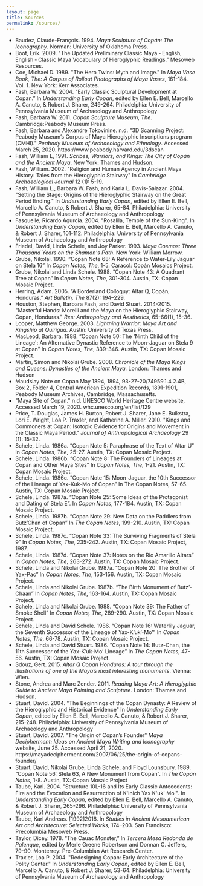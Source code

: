 ```yaml
---
layout: page
title: Sources
permalink: /sources/
---
```

<ul>
<li>Baudez, Claude-François. 1994. <cite>Maya Sculpture of Copán: The Iconography</cite>. Norman: University of Oklahoma Press.</li>
<li>Boot, Erik. 2009. "The Updated Preliminary Classic Maya ‐ English, English ‐ Classic Maya Vocabulary of Hieroglyphic Readings." Mesoweb Resources.</li>
<li>Coe, Michael D. 1989. "The Hero Twins: Myth and Image." In <cite>Maya Vase Book, The: A Corpus of Rollout Photographs of Maya Vases</cite>, 161-184. Vol. 1. New York: Kerr Associates.</li>
<li>Fash, Barbara W. 2004. “Early Classic Sculptural Development at Copan.” In <cite>Understanding Early Copan</cite>, edited by Ellen E. Bell, Marcello A. Canuto, & Robert J. Sharer, 249-264. Philadelphia: University of Pennsylvania Museum of Archaeology and Anthropology</li>
<li>Fash, Barbara W. 2011. <cite>Copan Sculpture Museum, The</cite>. Cambridge:Peabody Museum Press.</li>
<li>Fash, Barbara and Alexandre Tokovinine. n.d. "3D Scanning Project: Peabody Museum’s Corpus of Maya Hieroglyphic Inscriptions program (CMHI)." <cite>Peabody Museum of Archaeology and Ethnology</cite>. Accessed March 25, 2020. https://www.peabody.harvard.edu/3dscan</li>
<li>Fash, William L, 1991. <cite>Scribes, Warriors, and Kings: The City of Copán and the Ancient Maya</cite>. New York: Thames and Hudson.</li>
<li>Fash, William. 2002. "Religion and Human Agency in Ancient Maya History:
Tales from the Hieroglyphic Stairway" In <cite>Cambridge Archaeological Journal</cite> 12 (1): 5-19.</li>
<li>Fash, William L., Barbara W. Fash, and Karla L. Davis-Salazar. 2004.
    "Setting the Stage: Origins of the Hieroglyphic Stairway on the Great Period Ending." In <cite>Understanding Early Copan</cite>, edited by Ellen E. Bell, Marcello A. Canuto, & Robert J. Sharer, 65-84. Philadelphia: University of Pennsylvania Museum of Archaeology and Anthropology</li>
<li>Fasquelle, Ricardo Agurcia. 2004. "Rosalila, Temple of the Sun-King". In <cite>Understanding Early Copan</cite>, edited by Ellen E. Bell, Marcello A. Canuto, & Robert J. Sharer, 101-112. Philadelphia: University of Pennsylvania Museum of Archaeology and Anthropology</li>
<li>Friedel, David, Linda Schele, and Joy Parker. 1993. <cite>Maya Cosmos: Three Thousand Years on the Shaman's Path</cite>. New York: William Morrow.</li>
<li>Grube, Nikolai. 1990. “Copan Note 68: A Reference to Water-Lily Jaguar on Stela 16” In <cite>Copan Notes, The</cite>, 1-5. Caracol: Copán Mosaics Project.</li>
<li>Grube, Nikolai and Linda Schele. 1988. “Copan Note 43: A Quadrant Tree at Copan” In <cite>Copan Notes, The</cite>, 301-304. Austin, TX: Copan Mosaic Project.</li>
<li>Herring, Adam. 2005. “A Borderland Colloquy: Altar Q, Copán, Honduras.” <cite>Art Bulletin, The</cite> 87(2): 194–229.</li>
<li>Houston, Stephen, Barbara Fash, and David Stuart. 2014-2015. "Masterful Hands: Morelli and the Maya on the Hieroglyphic Stairway, Copan, Honduras." <cite>Res: Anthropology and Aesthetics</cite>, 65-66(1), 15-36.</li>
<li>Looper, Matthew George. 2003. <cite>Lightning Warrior: Maya Art and Kingship at Quirigua.</cite> Austin: University of Texas Press. </li>
<li>MacLeod, Barbara. 1988. “Copan Note 50: The 'Ninth Child of the Lineage': An Alternative Dynastic Reference to Moon-Jaguar on Stela 9 at Copan” In <cite>Copan Notes, The</cite>, 339-346. Austin, TX: Copan Mosaic Project.</li>
<li>Martin, Simon and Nikolai Grube. 2008. <cite>Chronicle of the Maya Kings and
    Queens: Dynasties of the Ancient Maya.</cite> London: Thames and Hudson</li>
<li>Maudslay Note on Copan May 1894, 1894, 93-27-20/74959.1.4 2.4B, Box 2, Folder 4,  Central American Expedition Records, 1891-1901, Peabody Museum Archives, Cambridge, Massachusetts.</li>
<li>"Maya Site of Copan." n.d. UNESCO World Heritage Centre website, Accessed March 19, 2020. whc.unesco.org/en/list/129</li>
<li>Price, T. Douglas, James H. Burton, Robert J. Sharer, Jane E. Buikstra, Lori E. Wright, Loa P. Traxler, and Katherine A. Miller. 2010. "Kings and Commoners at Copan: Isotopic Evidence for Origins and Movement in the Classic Maya Period." <cite>Journal of Anthropological Archaeology</cite> 29 (1): 15-32.</li>
<li>Schele, Linda. 1986a. “Copan Note 5: Paraphrase of the Text of Altar U” In <cite>Copan Notes, The</cite>, 25-27. Austin, TX: Copan Mosaic Project.</li>
<li>Schele, Linda. 1986b. “Copan Note 8: The Founders of Lineages at Copan and Other Maya Sites” In <cite>Copan Notes, The</cite>, 1-21. Austin, TX: Copan Mosaic Project.</li>
<li>Schele, Linda. 1986c. “Copan Note 15: Moon-Jaguar, the 10th Successor of the Lineage of Yax-Kuk-Mo of Copan” In The Copan Notes, 57-65. Austin, TX: Copan Mosaic Project.</li>
<li>Schele, Linda. 1987a. “Copan Note 25: Some Ideas of the Protagonist and Dating of Stela E”. In <cite>Copan Notes</cite>, 177-184. Austin, TX: Copan Mosaic Project.</li>
<li>Schele, Linda. 1987b. “Copan Note 29: New Data on the Paddlers from Butz’Chan of Copan” In <cite>The Copan Notes</cite>, 199-210. Austin, TX: Copan Mosaic Project.</li>
<li>Schele, Linda. 1987c. “Copan Note 33: The Surviving Fragments of Stela 9” In <cite>Copan Notes, The</cite>, 235-242. Austin, TX: Copan Mosaic Project, 1987.</li>
<li>Schele, Linda. 1987d. “Copan Note 37: Notes on the Rio Amarillo Altars” In <cite>Copan Notes, The</cite>, 263-272. Austin, TX: Copan Mosaic Project.
<li>Schele, Linda and Nikolai Grube. 1987a. “Copan Note 20: The Brother of Yax-Pac” In <cite>Copan Notes, The</cite>, 153-156. Austin, TX: Copan Mosaic Project.</li>
<li>Schele, Linda and Nikolai Grube. 1987b. “The Birth Monument of Butz’-Chaan” In  <cite>Copan Notes, The</cite>, 163-164. Austin, TX: Copan Mosaic Project.</li>
<li>Schele, Linda and Nikolai Grube. 1988. “Copan Note 39: The Father of Smoke Shell” In <cite>Copan Notes, The</cite>, 289-290. Austin, TX: Copan Mosaic Project.</li>
<li>Schele, Linda and David Schele. 1986. “Copan Note 16: Waterlily Jaguar, the Seventh Successor of the Lineage of Yax-K’uk’-Mo’” In <cite>Copan Notes, The</cite>, 66-78. Austin, TX: Copan Mosaic Project.</li>
<li>Schele, Linda and David Stuart. 1986. “Copan Note 14: Butz-Chan, the 11th Successor of the Yax-K’uk-Mo’ Lineage” In <cite>The Copan Notes</cite>, 47-56. Austin, TX: Copan Mosaic Project.</li>
<li>Sdouz, Gert. 2015. <cite>Altar Q Copan Honduras: A tour through the illustrations of one of the Maya’s most interesting monuments</cite>. Vienna: Wien.</li>
<li>Stone, Andrea and Marc Zender. 2011. <cite>Reading Maya Art: A Hieroglyphic Guide to Ancient Maya Painting and Sculpture</cite>. London: Thames and Hudson.</li>
<li>Stuart, David. 2004. "The Beginnings of the Copan Dynasty: A Review of the Hieroglyphic and Historical Evidence" In <cite>Understanding Early Copan</cite>, edited by Ellen E. Bell, Marcello A. Canuto, & Robert J. Sharer, 215-248. Philadelphia: University of Pennsylvania Museum of Archaeology and Anthropology</li>
<li>Stuart, David. 2007. "The Origin of Copan’s Founder" <cite>Maya Decipherment: Ideas on Ancient Maya Writing and Iconography</cite> website, June 25. Accessed April 21, 2020. https://mayadecipherment.com/2007/06/25/the-origin-of-copans-founder/</li>
<li>Stuart, David, Nikolai Grube, Linda Schele, and Floyd Lounsbury. 1989.
    “Copan Note 56: Stela 63, A New Monument from Copan”. In <cite>The Copan Notes</cite>, 1-8. Austin, TX: Copan Mosaic Project</li>
<li>Taube, Karl. 2004. "Structure 10L-16 and Its Early Classic Antecedents: Fire and the Evocation and Resurrection of K'inich Yax K'uk' Mo'". In <cite>Understanding Early Copan</cite>, edited by Ellen E. Bell, Marcello A. Canuto, & Robert J. Sharer, 265-296. Philadelphia: University of Pennsylvania Museum of Archaeology and Anthropology</li>
<li>Taube, Karl Andreas. [1992]2018. In <cite>Studies in Ancient Mesoamerican Art and Architecture: Selected Works</cite>, 174–203. San Francisco: Precolumbia Mesoweb Press.</li>
<li>Taylor, Dicey. 1978. “The Cauac Monster,” In <cite>Tercera Mesa Redonda de Palenque</cite>, edited by Merle Greene Robertson and Donnan C. Jeffers, 79-90. Monterrey: Pre-Columbian Art Research Center.</li>
<li>Traxler, Loa P. 2004. "Redesigning Copan: Early Architecture of the Polity Center." In <cite>Understanding Early Copan</cite>, edited by Ellen E. Bell, Marcello A. Canuto, & Robert J. Sharer, 53-64. Philadelphia: University of Pennsylvania Museum of Archaeology and Anthropology</li>
